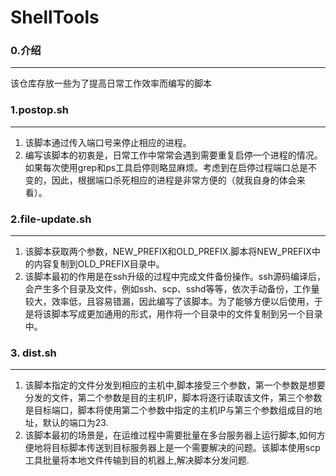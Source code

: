 # ShellTools
### 0.介绍
---
该仓库存放一些为了提高日常工作效率而编写的脚本

### 1.postop.sh
---
1. 该脚本通过传入端口号来停止相应的进程。
2. 编写该脚本的初衷是，日常工作中常常会遇到需要重复启停一个进程的情况。如果每次使用grep和ps工具启停则略显麻烦。考虑到在启停过程端口总是不变的，因此，根据端口杀死相应的进程是非常方便的（就我自身的体会来看）。

### 2.file-update.sh
---
1. 该脚本获取两个参数，NEW_PREFIX和OLD_PREFIX.脚本将NEW_PREFIX中的内容复制到OLD_PREFIX目录中。
2. 该脚本最初的作用是在ssh升级的过程中完成文件备份操作。ssh源码编译后，会产生多个目录及文件，例如ssh、scp、sshd等等，依次手动备份，工作量较大，效率低，且容易错漏，因此编写了该脚本。为了能够方便以后使用，于是将该脚本写成更加通用的形式，用作将一个目录中的文件复制到另一个目录中。

### 3. dist.sh
---
1. 该脚本指定的文件分发到相应的主机中,脚本接受三个参数，第一个参数是想要分发的文件，第二个参数是目的主机IP，脚本将逐行读取该文件，第三个参数是目标端口，脚本将使用第二个参数中指定的主机IP与第三个参数组成目的地址，默认的端口为23.
2. 该脚本最初的场景是，在运维过程中需要批量在多台服务器上运行脚本,如何方便地将目标脚本传送到目标服务器上是一个需要解决的问题。该脚本使用scp工具批量将本地文件传输到目的机器上,解决脚本分发问题.
